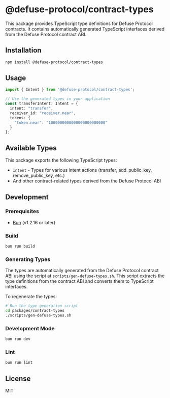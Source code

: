 # @defuse-protocol/contract-types

This package provides TypeScript type definitions for Defuse Protocol contracts. It contains automatically generated TypeScript interfaces derived from the Defuse Protocol contract ABI.

## Installation

```bash
npm install @defuse-protocol/contract-types
```

## Usage

```typescript
import { Intent } from '@defuse-protocol/contract-types';

// Use the generated types in your application
const transferIntent: Intent = {
  intent: "transfer",
  receiver_id: "receiver.near",
  tokens: {
    "token.near": "1000000000000000000000000"
  }
};
```

## Available Types

This package exports the following TypeScript types:

- `Intent` - Types for various intent actions (transfer, add_public_key, remove_public_key, etc.)
- And other contract-related types derived from the Defuse Protocol ABI

## Development

### Prerequisites

- [Bun](https://bun.sh) (v1.2.16 or later)

### Build

```bash
bun run build
```

### Generating Types

The types are automatically generated from the Defuse Protocol contract ABI using the script at `scripts/gen-defuse-types.sh`. This script extracts the type definitions from the contract ABI and converts them to TypeScript interfaces.

To regenerate the types:

```bash
# Run the type generation script
cd packages/contract-types
./scripts/gen-defuse-types.sh
```

### Development Mode

```bash
bun run dev
```

### Lint

```bash
bun run lint
```

## License

MIT
